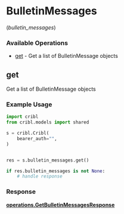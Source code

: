 # BulletinMessages
(*bulletin_messages*)

### Available Operations

* [get](#get) - Get a list of BulletinMessage objects

## get

Get a list of BulletinMessage objects

### Example Usage

```python
import cribl
from cribl.models import shared

s = cribl.Cribl(
    bearer_auth="",
)


res = s.bulletin_messages.get()

if res.bulletin_messages is not None:
    # handle response
```


### Response

**[operations.GetBulletinMessagesResponse](../../models/operations/getbulletinmessagesresponse.md)**

